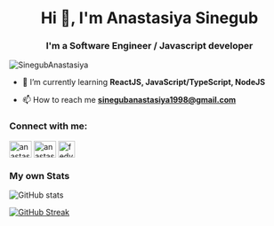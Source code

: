 <h1 align="center">Hi 👋, I'm Anastasiya Sinegub</h1>
<h3 align="center">I'm a Software Engineer / Javascript developer</h3>

<p align="left"> <img src="https://komarev.com/ghpvc/?username=SinegubAnastasiya&label=Profile%20views&color=0e75b6&style=flat" alt="SinegubAnastasiya" /> </p>

- 🌱 I’m currently learning **ReactJS, JavaScript/TypeScript, NodeJS**

- 📫 How to reach me **sinegubanastasiya1998@gmail.com**

<h3 align="left">Connect with me:</h3>
<p align="left">
<a href="https://www.linkedin.com/in/anastasiya-sinegub/" target="blank"><img align="center" src="https://raw.githubusercontent.com/rahuldkjain/github-profile-readme-generator/master/src/images/icons/Social/linked-in-alt.svg" alt="anastasiyasinegub" height="30" width="40" /></a>
<a href="https://www.instagram.com/anastasiiafediukevich/" target="blank"><img align="center" src="https://raw.githubusercontent.com/rahuldkjain/github-profile-readme-generator/master/src/images/icons/Social/instagram.svg" alt="anastasiiafediukevich" height="30" width="40" /></a>
<a href="https://t.me/fedyukevich" target="blank"><img align="center" src="https://cdn-icons-png.flaticon.com/128/2111/2111646.png" alt="fedyukevich" height="30" width="30" /></a>
</p>

<h3 align="left">My own Stats</h3>

![GitHub stats](https://github-readme-stats.vercel.app/api?username=SinegubAnastasiya&show_icons=true&theme=onedark)

[![GitHub Streak](https://streak-stats.demolab.com/?user=SinegubAnastasiya&theme=onedark)](https://git.io/streak-stats)
